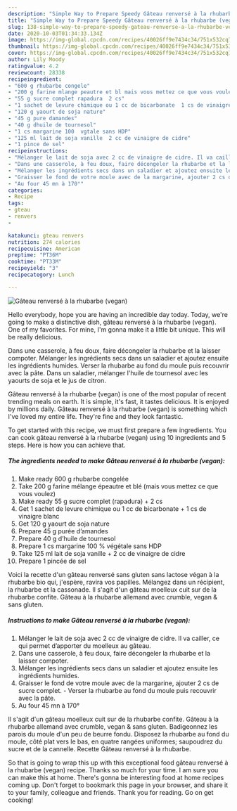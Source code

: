 ```yaml
---
description: "Simple Way to Prepare Speedy Gâteau renversé à la rhubarbe (vegan)"
title: "Simple Way to Prepare Speedy Gâteau renversé à la rhubarbe (vegan)"
slug: 138-simple-way-to-prepare-speedy-gateau-renverse-a-la-rhubarbe-vegan
date: 2020-10-03T01:34:33.134Z
image: https://img-global.cpcdn.com/recipes/40026ff9e7434c34/751x532cq70/gateau-renverse-a-la-rhubarbe-vegan-photo-principale-de-la-recette.jpg
thumbnail: https://img-global.cpcdn.com/recipes/40026ff9e7434c34/751x532cq70/gateau-renverse-a-la-rhubarbe-vegan-photo-principale-de-la-recette.jpg
cover: https://img-global.cpcdn.com/recipes/40026ff9e7434c34/751x532cq70/gateau-renverse-a-la-rhubarbe-vegan-photo-principale-de-la-recette.jpg
author: Lily Moody
ratingvalue: 4.2
reviewcount: 28338
recipeingredient:
- "600 g rhubarbe congele"
- "200 g farine mlange peautre et bl mais vous mettez ce que vous voulez"
- "55 g sucre complet rapadura  2 cs"
- "1 sachet de levure chimique ou 1 cc de bicarbonate  1 cs de vinaigre blanc"
- "120 g yaourt de soja nature"
- "45 g pure damandes"
- "40 g dhuile de tournesol"
- "1 cs margarine 100  vgtale sans HDP"
- "125 ml lait de soja vanille  2 cc de vinaigre de cidre"
- "1 pince de sel"
recipeinstructions:
- "Mélanger le lait de soja avec 2 cc de vinaigre de cidre. Il va cailler, ce qui permet d’apporter du moelleux au gâteau."
- "Dans une casserole, à feu doux, faire décongeler la rhubarbe et la laisser compoter."
- "Mélanger les ingrédients secs dans un saladier et ajoutez ensuite les ingrédients humides."
- "Graisser le fond de votre moule avec de la margarine, ajouter 2 cs de sucre complet. Verser la rhubarbe au fond du moule puis recouvrir avec la pâte."
- "Au four 45 mn à 170°"
categories:
- Recipe
tags:
- gteau
- renvers
- 

katakunci: gteau renvers  
nutrition: 274 calories
recipecuisine: American
preptime: "PT36M"
cooktime: "PT33M"
recipeyield: "3"
recipecategory: Lunch

---
```



![Gâteau renversé à la rhubarbe (vegan)](https://img-global.cpcdn.com/recipes/40026ff9e7434c34/751x532cq70/gateau-renverse-a-la-rhubarbe-vegan-photo-principale-de-la-recette.jpg)

Hello everybody, hope you are having an incredible day today. Today, we're going to make a distinctive dish, gâteau renversé à la rhubarbe (vegan). One of my favorites. For mine, I'm gonna make it a little bit unique. This will be really delicious.

Dans une casserole, à feu doux, faire décongeler la rhubarbe et la laisser compoter. Mélanger les ingrédients secs dans un saladier et ajoutez ensuite les ingrédients humides. Verser la rhubarbe au fond du moule puis recouvrir avec la pâte. Dans un saladier, mélanger l&#39;huile de tournesol avec les yaourts de soja et le jus de citron.

Gâteau renversé à la rhubarbe (vegan) is one of the most popular of recent trending meals on earth. It is simple, it's fast, it tastes delicious. It is enjoyed by millions daily. Gâteau renversé à la rhubarbe (vegan) is something which I've loved my entire life. They're fine and they look fantastic.


To get started with this recipe, we must first prepare a few ingredients. You can cook gâteau renversé à la rhubarbe (vegan) using 10 ingredients and 5 steps. Here is how you can achieve that.

<!--inarticleads1-->

##### The ingredients needed to make Gâteau renversé à la rhubarbe (vegan):

1. Make ready 600 g rhubarbe congelée
1. Take 200 g farine mélange épeautre et blé (mais vous mettez ce que vous voulez)
1. Make ready 55 g sucre complet (rapadura) + 2 cs
1. Get 1 sachet de levure chimique ou 1 cc de bicarbonate + 1 cs de vinaigre blanc
1. Get 120 g yaourt de soja nature
1. Prepare 45 g purée d’amandes
1. Prepare 40 g d’huile de tournesol
1. Prepare 1 cs margarine 100 % végétale sans HDP
1. Take 125 ml lait de soja vanille + 2 cc de vinaigre de cidre​
1. Prepare 1 pincée de sel


Voici la recette d&#39;un gâteau renversé sans gluten sans lactose végan à la rhubarbe bio qui, j&#39;espère, ravira vos papilles. Mélangez dans un récipient, la rhubarbe et la cassonade. Il s&#39;agit d&#39;un gâteau moelleux cuit sur de la rhubarbe confite. Gâteau à la rhubarbe allemand avec crumble, vegan &amp; sans gluten. 

<!--inarticleads2-->

##### Instructions to make Gâteau renversé à la rhubarbe (vegan):

1. Mélanger le lait de soja avec 2 cc de vinaigre de cidre. Il va cailler, ce qui permet d’apporter du moelleux au gâteau.
1. Dans une casserole, à feu doux, faire décongeler la rhubarbe et la laisser compoter.
1. Mélanger les ingrédients secs dans un saladier et ajoutez ensuite les ingrédients humides.
1. Graisser le fond de votre moule avec de la margarine, ajouter 2 cs de sucre complet. - Verser la rhubarbe au fond du moule puis recouvrir avec la pâte.
1. Au four 45 mn à 170°


Il s&#39;agit d&#39;un gâteau moelleux cuit sur de la rhubarbe confite. Gâteau à la rhubarbe allemand avec crumble, vegan &amp; sans gluten. Badigeonnez les parois du moule d&#39;un peu de beurre fondu. Disposez la rhubarbe au fond du moule, côté plat vers le bas, en quatre rangées uniformes; saupoudrez du sucre et de la cannelle. Recette Gâteau renversé à la rhubarbe. 

So that is going to wrap this up with this exceptional food gâteau renversé à la rhubarbe (vegan) recipe. Thanks so much for your time. I am sure you can make this at home. There's gonna be interesting food at home recipes coming up. Don't forget to bookmark this page in your browser, and share it to your family, colleague and friends. Thank you for reading. Go on get cooking!
